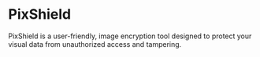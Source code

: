 # PixShield
PixShield is a user-friendly, image encryption tool designed to protect your visual data from unauthorized access and tampering. 
